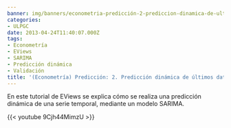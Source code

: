 ```yaml
---
banner: img/banners/econometria-predicción-2-prediccion-dinamica-de-ultimos-datos.jpg
categories:
- ULPGC
date: 2013-04-24T11:40:07.000Z
tags:
- Econometría
- EViews
- SARIMA
- Predicción dinámica
- Validación
title: '(Econometría) Predicción: 2. Predicción dinámica de últimos datos'
---
```


En este tutorial de EViews se explica cómo se realiza una predicción dinámica de una serie temporal, mediante un modelo SARIMA.

{{< youtube 9Cjh44MimzU >}}
